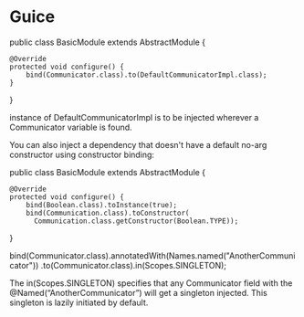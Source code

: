 # Guice

public class BasicModule extends AbstractModule {
 
    @Override
    protected void configure() {
        bind(Communicator.class).to(DefaultCommunicatorImpl.class);
    }
}

instance of DefaultCommunicatorImpl is to be injected wherever a Communicator variable is found.

You can also inject a dependency that doesn't have a default no-arg constructor using constructor binding:

public class BasicModule extends AbstractModule {
 
    @Override
    protected void configure() {
        bind(Boolean.class).toInstance(true);
        bind(Communication.class).toConstructor(
          Communication.class.getConstructor(Boolean.TYPE));
}


bind(Communicator.class).annotatedWith(Names.named("AnotherCommunicator"))
  .to(Communicator.class).in(Scopes.SINGLETON);
  
The in(Scopes.SINGLETON) specifies that any Communicator field with the @Named(“AnotherCommunicator”) 
will get a singleton injected. This singleton is lazily initiated by default.
